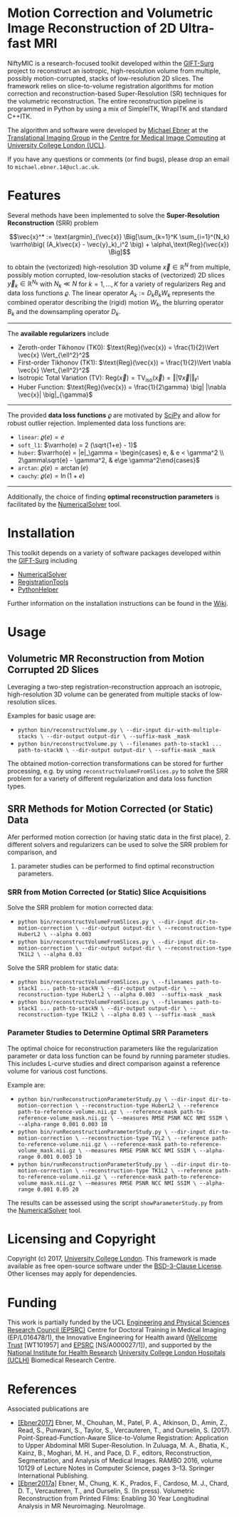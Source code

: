 # Motion Correction and Volumetric Image Reconstruction of 2D Ultra-fast MRI

NiftyMIC is a research-focused toolkit developed within the [GIFT-Surg][giftsurg] project  to reconstruct an isotropic, high-resolution volume from multiple, possibly motion-corrupted, stacks of low-resolution 2D slices. The framework relies on slice-to-volume registration algorithms for motion correction and reconstruction-based Super-Resolution (SR) techniques for the volumetric reconstruction. 
The entire reconstruction pipeline is programmed in Python by using a mix of SimpleITK, WrapITK and standard C++ITK.

The algorithm and software were developed by [Michael Ebner][mebner] at the [Translational Imaging Group][tig] in the [Centre for Medical Image Computing][cmic] at [University College London (UCL)][ucl].

If you have any questions or comments (or find bugs), please drop an email to `michael.ebner.14@ucl.ac.uk`.

# Features

Several methods have been implemented to solve the **Super-Resolution Reconstruction** (SRR) problem
```math
\vec{x}^* := \text{argmin}_{\vec{x}} \Big[\sum_{k=1}^K \sum_{i=1}^{N_k} \varrho\big( (A_k\vec{x} - \vec{y}_k)_i^2 \big) + \alpha\,\text{Reg}(\vec{x}) \Big]
```

to obtain the (vectorized) high-resolution 3D volume $`\vec{x}\in\mathbb{R}^N`$ from multiple, possibly motion corrupted, low-resolution stacks of (vectorized) 2D slices $`\vec{y}_k \in\mathbb{R}^{N_k}`$ with $`N_k\ll N`$ for $`k=1,...,\,K`$
for a variety of regularizers $`\text{Reg}`$ and data loss functions $`\varrho`$.
The linear operator $`A_k := D_k B_k W_k`$ represents the combined operator describing the (rigid) motion $`W_k`$, the blurring operator $`B_k`$ and the downsampling operator $`D_k`$.

---

The **available regularizers** include
* Zeroth-order Tikhonov (TK0): $`\text{Reg}(\vec{x}) = \frac{1}{2}\Vert \vec{x} \Vert_{\ell^2}^2`$
* First-order Tikhonov (TK1): $`\text{Reg}(\vec{x}) = \frac{1}{2}\Vert \nabla \vec{x} \Vert_{\ell^2}^2`$
* Isotropic Total Variation (TV): $`\text{Reg}(\vec{x}) = \text{TV}_\text{iso}(\vec{x}) = \big\Vert |\nabla \vec{x}| \big\Vert_{\ell^1}`$
* Huber Function: $`\text{Reg}(\vec{x}) = \frac{1}{2\gamma} \big| |\nabla \vec{x}| \big|_{\gamma}`$

---

The provided **data loss functions** $`\varrho`$ are motivated by [SciPy](https://docs.scipy.org/doc/scipy-0.19.0/reference/generated/scipy.optimize.least_squares.html) and allow for robust outlier rejection. Implemented data loss functions are:
* `linear`: $`\varrho(e) = e `$ 
* `soft_l1`: $`\varrho(e) = 2 (\sqrt{1+e} - 1)`$ 
* `huber`: $`\varrho(e) = |e|_\gamma = \begin{cases} e, & e < \gamma^2 \\ 2\gamma\sqrt{e} - \gamma^2, & e\ge \gamma^2\end{cases}`$
* `arctan`: $`\varrho(e) = \arctan(e)`$
* `cauchy`: $`\varrho(e) = \ln(1 + e)`$

---

Additionally, the choice of finding **optimal reconstruction parameters** is facilitated by the [NumericalSolver](https://cmiclab.cs.ucl.ac.uk/mebner/NumericalSolver) tool.

# Installation
This toolkit depends on a variety of software packages developed within the [GIFT-Surg][giftsurg] including
* [NumericalSolver][numericalsolver]
* [RegistrationTools][registrationtools]
* [PythonHelper][pythonhelper]

Further information on the installation instructions can be found in the [Wiki][itkniftymic].

# Usage

## Volumetric MR Reconstruction from Motion Corrupted 2D Slices
Leveraging a two-step registration-reconstruction approach an isotropic, high-resolution 3D volume can be generated from multiple stacks of low-resolution slices.

Examples for basic usage are:
* `python bin/reconstructVolume.py \
--dir-input dir-with-multiple-stacks \
--dir-output output-dir \
--suffix-mask _mask`
* `python bin/reconstructVolume.py \
--filenames path-to-stack1 ... path-to-stackN \
--dir-output output-dir \
--suffix-mask _mask`

The obtained motion-correction transformations can be stored for further processing, e.g. by using `reconstructVolumeFromSlices.py` to solve the SRR problem for a variety of different regularization and data loss function types.

## SRR Methods for Motion Corrected (or Static) Data

Afer performed motion correction (or having static data in the first place),
2. different solvers and regularizers can be used to solve the SRR problem for comparison, and
1. parameter studies can be performed to find optimal reconstruction parameters.

### SRR from Motion Corrected (or Static) Slice Acquisitions
Solve the SRR problem for motion corrected data:
* `python bin/reconstructVolumeFromSlices.py \
--dir-input dir-to-motion-correction \
--dir-output output-dir \
--reconstruction-type HuberL2 \
--alpha 0.003`
* `python bin/reconstructVolumeFromSlices.py \
--dir-input dir-to-motion-correction \
--dir-output output-dir \
--reconstruction-type TK1L2 \
--alpha 0.03`

Solve the SRR problem for static data:
* `python bin/reconstructVolumeFromSlices.py \
--filenames path-to-stack1 ... path-to-stackN \
--dir-output output-dir \
--reconstruction-type HuberL2 \
--alpha 0.003 
--suffix-mask _mask`
* `python bin/reconstructVolumeFromSlices.py \
--filenames path-to-stack1 ... path-to-stackN \
--dir-output output-dir \
--reconstruction-type TK1L2 \
--alpha 0.03 \
--suffix-mask _mask`

### Parameter Studies to Determine Optimal SRR Parameters
The optimal choice for reconstruction parameters like the regularization parameter or data loss function can be found by running parameter studies. This includes L-curve studies and direct comparison against a reference volume for various cost functions.

Example are:
* `python bin/runReconstructionParameterStudy.py \
--dir-input dir-to-motion-correction \
--reconstruction-type HuberL2 \
--reference path-to-reference-volume.nii.gz \
--reference-mask path-to-reference-volume_mask.nii.gz \
--measures RMSE PSNR NCC NMI SSIM \
--alpha-range 0.001 0.003 10`
* `python bin/runReconstructionParameterStudy.py \
--dir-input dir-to-motion-correction \
--reconstruction-type TVL2 \
--reference path-to-reference-volume.nii.gz \
--reference-mask path-to-reference-volume_mask.nii.gz \
--measures RMSE PSNR NCC NMI SSIM \
--alpha-range 0.001 0.003 10`
* `python bin/runReconstructionParameterStudy.py \
--dir-input dir-to-motion-correction \
--reconstruction-type TK1L2 \
--reference path-to-reference-volume.nii.gz \
--reference-mask path-to-reference-volume_mask.nii.gz \
--measures RMSE PSNR NCC NMI SSIM \
--alpha-range 0.001 0.05 20`

The results can be assessed using the script `showParameterStudy.py` from the [NumericalSolver][numericalsolver] tool.

# Licensing and Copyright
Copyright (c) 2017, [University College London][ucl].
This framework is made available as free open-source software under the [BSD-3-Clause License][bsd]. Other licenses may apply for dependencies.


# Funding
This work is partially funded by the UCL [Engineering and Physical Sciences Research Council (EPSRC)][epsrc] Centre for Doctoral Training in Medical Imaging (EP/L016478/1), the Innovative Engineering for Health award ([Wellcome Trust][wellcometrust] [WT101957] and [EPSRC][epsrc] [NS/A000027/1]), and supported by the [National Institute for Health Research][nihr] [University College London Hospitals (UCLH)][uclh] Biomedical Research Centre.

# References
Associated publications are 
* [[Ebner2017]](https://link.springer.com/chapter/10.1007%2F978-3-319-52280-7_1) Ebner, M., Chouhan, M., Patel, P. A., Atkinson, D., Amin, Z., Read, S., Punwani, S., Taylor, S., Vercauteren, T., and Ourselin, S. (2017). Point-Spread-Function-Aware Slice-to-Volume Registration: Application to Upper Abdominal MRI Super-Resolution. In Zuluaga, M. A., Bhatia, K., Kainz, B., Moghari, M. H., and Pace, D. F., editors, Reconstruction, Segmentation, and Analysis of Medical Images. RAMBO 2016, volume 10129 of Lecture Notes in Computer Science, pages 3–13. Springer International Publishing.
* [[Ebner2017a]](https://www.journals.elsevier.com/neuroimage) Ebner, M., Chung, K. K., Prados, F., Cardoso, M. J., Chard, D. T., Vercauteren, T., and Ourselin, S. (In press). Volumetric Reconstruction from Printed Films: Enabling 30 Year Longitudinal Analysis in MR Neuroimaging. NeuroImage.

[citation]: https://www.sciencedirect.com/science/article/pii/S1053811917308042
[mebner]: http://cmictig.cs.ucl.ac.uk/people/phd-students/michael-ebner
[tig]: http://cmictig.cs.ucl.ac.uk
[bsd]: https://opensource.org/licenses/BSD-3-Clause
[giftsurg]: http://www.gift-surg.ac.uk
[cmic]: http://cmic.cs.ucl.ac.uk
[guarantors]: https://guarantorsofbrain.org/
[ucl]: http://www.ucl.ac.uk
[uclh]: http://www.uclh.nhs.uk
[epsrc]: http://www.epsrc.ac.uk
[wellcometrust]: http://www.wellcome.ac.uk
[mssociety]: https://www.mssociety.org.uk/
[nihr]: http://www.nihr.ac.uk/research
[itkniftymic]: https://cmiclab.cs.ucl.ac.uk/GIFT-Surg/ITK_NiftyMIC/wikis/home
[numericalsolver]: https://cmiclab.cs.ucl.ac.uk/mebner/NumericalSolver
[registrationtools]: https://cmiclab.cs.ucl.ac.uk/mebner/RegistrationTools
[pythonhelper]: https://cmiclab.cs.ucl.ac.uk/mebner/PythonHelper